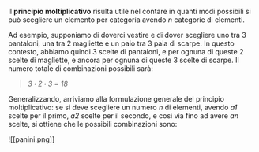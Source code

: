 Il **principio moltiplicativo** risulta utile nel contare in quanti modi possibili si può scegliere un elemento per categoria avendo *n* categorie di elementi. 

Ad esempio, supponiamo di doverci vestire e di dover scegliere uno tra 3 pantaloni, una tra 2 magliette e un paio tra 3 paia di scarpe. In questo contesto, abbiamo quindi 3 scelte di pantaloni, e per ognuna di queste 2 scelte di magliette, e ancora per ognuna di queste 3 scelte di scarpe. Il numero totale di combinazioni possibili sarà:

> *3 ∙ 2 ∙ 3 = 18*

Generalizzando, arriviamo alla formulazione generale del principio moltiplicativo: se si deve scegliere un numero *n* di elementi, avendo *a1* scelte per il primo, *a2* scelte per il secondo, e così via fino ad avere *an* scelte, si ottiene che le possibili combinazioni sono:

![[panini.png]]